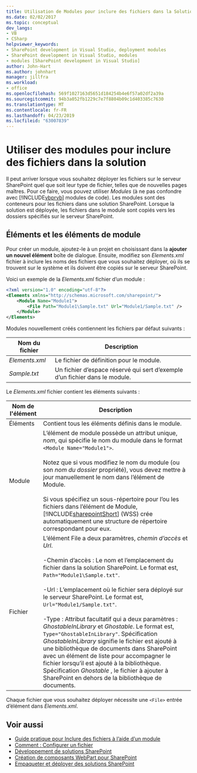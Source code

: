```yaml
---
title: Utilisation de Modules pour inclure des fichiers dans la Solution | Microsoft Docs
ms.date: 02/02/2017
ms.topic: conceptual
dev_langs:
- VB
- CSharp
helpviewer_keywords:
- SharePoint development in Visual Studio, deployment modules
- SharePoint development in Visual Studio, modules
- modules [SharePoint development in Visual Studio]
author: John-Hart
ms.author: johnhart
manager: jillfra
ms.workload:
- office
ms.openlocfilehash: 569f1027163d5651d184254b4e6f57a02df2a39a
ms.sourcegitcommit: 94b3a052fb1229c7e7f8804b09c1d403385c7630
ms.translationtype: MT
ms.contentlocale: fr-FR
ms.lasthandoff: 04/23/2019
ms.locfileid: "63007839"
---
```

# <a name="use-modules-to-include-files-in-the-solution"></a>Utiliser des modules pour inclure des fichiers dans la solution
  Il peut arriver lorsque vous souhaitez déployer les fichiers sur le serveur SharePoint quel que soit leur type de fichier, telles que de nouvelles pages maîtres. Pour ce faire, vous pouvez utiliser *Modules* (à ne pas confondre avec [!INCLUDE[vbprvb](../sharepoint/includes/vbprvb-md.md)] modules de code). Les modules sont des conteneurs pour les fichiers dans une solution SharePoint. Lorsque la solution est déployée, les fichiers dans le module sont copiés vers les dossiers spécifiés sur le serveur SharePoint.

## <a name="module-items-and-elements"></a>Éléments et les éléments de module
 Pour créer un module, ajoutez-le à un projet en choisissant dans la **ajouter un nouvel élément** boîte de dialogue. Ensuite, modifiez son *Elements.xml* fichier à inclure les noms des fichiers que vous souhaitez déployer, où ils se trouvent sur le système et ils doivent être copiés sur le serveur SharePoint.

 Voici un exemple de la *Elements.xml* fichier d’un module :

```xml
<?xml version="1.0" encoding="utf-8"?>
<Elements xmlns="http://schemas.microsoft.com/sharepoint/">
    <Module Name="Module1">
        <File Path="Module1\Sample.txt" Url="Module1/Sample.txt" />
    </Module>
</Elements>

```

 Modules nouvellement créés contiennent les fichiers par défaut suivants :

|Nom du fichier|Description|
|---------------|-----------------|
|*Elements.xml*|Le fichier de définition pour le module.|
|*Sample.txt*|Un fichier d’espace réservé qui sert d’exemple d’un fichier dans le module.|

 Le *Elements.xml* fichier contient les éléments suivants :

|Nom de l'élément|Description|
|------------------|-----------------|
|Éléments|Contient tous les éléments définis dans le module.|
|Module|L’élément de module possède un attribut unique, *nom*, qui spécifie le nom du module dans le format `<Module Name="Module1">`.<br /><br /> Notez que si vous modifiez le nom du module (ou son *nom du dossier* propriété), vous devez mettre à jour manuellement le nom dans l’élément de Module.<br /><br /> Si vous spécifiez un sous-répertoire pour l’ou les fichiers dans l’élément de Module, [!INCLUDE[sharepointShort](../sharepoint/includes/sharepointshort-md.md)] (WSS) crée automatiquement une structure de répertoire correspondant pour eux.|
|Fichier|L’élément File a deux paramètres, *chemin d’accès* et *Url*.<br /><br /> -Chemin d’accès : Le nom et l’emplacement du fichier dans la solution SharePoint. Le format est, `Path="Module1\Sample.txt"`.<br /><br /> -Url : L’emplacement où le fichier sera déployé sur le serveur SharePoint. Le format est, `Url="Module1/Sample.txt"`.<br /><br /> -Type : Attribut facultatif qui a deux paramètres : *GhostableInLibrary* et *Ghostable*. Le format est, `Type="GhostableInLibrary"`. Spécification *GhostableInLibrary* signifie le fichier est ajouté à une bibliothèque de documents dans SharePoint avec un élément de liste pour accompagner le fichier lorsqu’il est ajouté à la bibliothèque. Spécification *Ghostable* , le fichier à ajouter à SharePoint en dehors de la bibliothèque de documents.|

 Chaque fichier que vous souhaitez déployer nécessite une `<File>` entrée d’élément dans *Elements.xml*.

## <a name="see-also"></a>Voir aussi
- [Guide pratique pour Inclure des fichiers à l’aide d’un module](../sharepoint/how-to-include-files-by-using-a-module.md)
- [Comment : Configurer un fichier](http://go.microsoft.com/fwlink/?LinkID=144271)
- [Développement de solutions SharePoint](../sharepoint/developing-sharepoint-solutions.md)
- [Création de composants WebPart pour SharePoint](../sharepoint/creating-web-parts-for-sharepoint.md)
- [Empaqueter et déployer des solutions SharePoint](../sharepoint/packaging-and-deploying-sharepoint-solutions.md)
